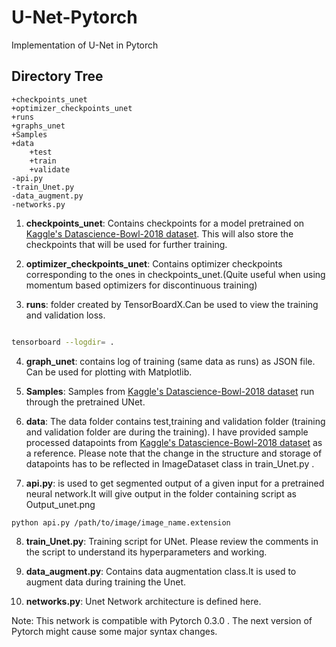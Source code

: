 # U-Net-Pytorch
Implementation of U-Net in Pytorch

## Directory Tree

```
+checkpoints_unet
+optimizer_checkpoints_unet
+runs
+graphs_unet
+Samples
+data
	+test
	+train
	+validate
-api.py
-train_Unet.py
-data_augment.py
-networks.py

```
1. **checkpoints_unet**: Contains checkpoints for a model pretrained on [Kaggle's Datascience-Bowl-2018 dataset](https://www.kaggle.com/c/data-science-bowl-2018/data). This will also store the checkpoints that will be used for further training.

2. **optimizer_checkpoints_unet**: Contains optimizer checkpoints corresponding to the ones in checkpoints_unet.(Quite useful when using momentum based optimizers for discontinuous training)

3. **runs**: folder created by TensorBoardX.Can be used to view the training and validation loss. 

```sh

tensorboard --logdir= .

```
4. **graph_unet**: contains log of training (same data as runs) as JSON file. Can be used for plotting with Matplotlib.

5. **Samples**: Samples from [Kaggle's Datascience-Bowl-2018 dataset](https://www.kaggle.com/c/data-science-bowl-2018/data) run through the pretrained UNet.

6. **data**: The data folder contains test,training and validation folder (training and validation folder are during the training). I have provided sample processed datapoints from [Kaggle's Datascience-Bowl-2018 dataset](https://www.kaggle.com/c/data-science-bowl-2018/data) as a reference. Please note that the change in the structure and storage of datapoints has to be reflected in ImageDataset class in train_Unet.py .

7. **api.py**: is used to get segmented output of a given input for a pretrained neural network.It will give output in the folder containing script as Output_unet.png
```
python api.py /path/to/image/image_name.extension 
```
    

8. **train_Unet.py**: Training script for UNet. Please review the comments in the script to understand its hyperparameters and working.

9. **data_augment.py**: Contains data augmentation class.It is used to augment data during training the Unet.

10. **networks.py**: Unet Network architecture is defined here.

Note: This network is compatible with Pytorch 0.3.0 . The next version of Pytorch might cause some major syntax changes.
